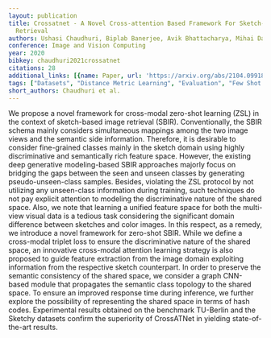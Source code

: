 ```yaml
---
layout: publication
title: Crossatnet - A Novel Cross-attention Based Framework For Sketch-based Image
  Retrieval
authors: Ushasi Chaudhuri, Biplab Banerjee, Avik Bhattacharya, Mihai Datcu
conference: Image and Vision Computing
year: 2020
bibkey: chaudhuri2021crossatnet
citations: 28
additional_links: [{name: Paper, url: 'https://arxiv.org/abs/2104.09918'}]
tags: ["Datasets", "Distance Metric Learning", "Evaluation", "Few Shot & Zero Shot", "Hashing Methods", "Image Retrieval"]
short_authors: Chaudhuri et al.
---
```

We propose a novel framework for cross-modal zero-shot learning (ZSL) in the
context of sketch-based image retrieval (SBIR). Conventionally, the SBIR schema
mainly considers simultaneous mappings among the two image views and the
semantic side information. Therefore, it is desirable to consider fine-grained
classes mainly in the sketch domain using highly discriminative and
semantically rich feature space. However, the existing deep generative
modeling-based SBIR approaches majorly focus on bridging the gaps between the
seen and unseen classes by generating pseudo-unseen-class samples. Besides,
violating the ZSL protocol by not utilizing any unseen-class information during
training, such techniques do not pay explicit attention to modeling the
discriminative nature of the shared space. Also, we note that learning a
unified feature space for both the multi-view visual data is a tedious task
considering the significant domain difference between sketches and color
images. In this respect, as a remedy, we introduce a novel framework for
zero-shot SBIR. While we define a cross-modal triplet loss to ensure the
discriminative nature of the shared space, an innovative cross-modal attention
learning strategy is also proposed to guide feature extraction from the image
domain exploiting information from the respective sketch counterpart. In order
to preserve the semantic consistency of the shared space, we consider a graph
CNN-based module that propagates the semantic class topology to the shared
space. To ensure an improved response time during inference, we further explore
the possibility of representing the shared space in terms of hash codes.
Experimental results obtained on the benchmark TU-Berlin and the Sketchy
datasets confirm the superiority of CrossATNet in yielding state-of-the-art
results.